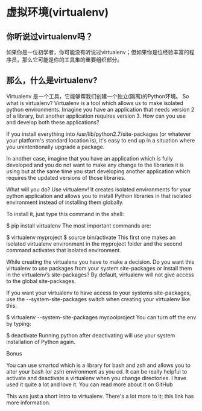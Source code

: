 # 虚拟环境(virtualenv)
## 你听说过virtualenv吗？
如果你是一位初学者，你可能没有听说过virtualenv；但如果你是位经验丰富的程序员，那么它可能是你的工具集的重要组织部分。

## 那么，什么是virtualenv?
Virtualenv 是一个工具，它能够帮我们创建一个独立(隔离)的Python环境。
So what is virtualenv? Virtualenv is a tool which allows us to make isolated python environments. Imagine you have an application that needs version 2 of a library, but another application requires version 3. How can you use and develop both these applications?

If you install everything into /usr/lib/python2.7/site-packages (or whatever your platform's standard location is), it's easy to end up in a situation where you unintentionally upgrade a package.

In another case, imagine that you have an application which is fully developed and you do not want to make any change to the libraries it is using but at the same time you start developing another application which requires the updated versions of those libraries.

What will you do? Use virtualenv! It creates isolated environments for your python application and allows you to install Python libraries in that isolated environment instead of installing them globally.

To install it, just type this command in the shell:

$ pip install virtualenv
The most important commands are:

$ virtualenv myproject
$ source bin/activate
This first one makes an isolated virtualenv environment in the myproject folder and the second command activates that isolated environment.

While creating the virtualenv you have to make a decision. Do you want this virtualenv to use packages from your system site-packages or install them in the virtualenv’s site-packages? By default, virtualenv will not give access to the global site-packages.

If you want your virtualenv to have access to your systems site-packages, use the --system-site-packages switch when creating your virtualenv like this:

$ virtualenv --system-site-packages mycoolproject
You can turn off the env by typing:

$ deactivate
Running python after deactivating will use your system installation of Python again.

Bonus

You can use smartcd which is a library for bash and zsh and allows you to alter your bash (or zsh) environment as you cd. It can be really helpful to activate and deactivate a virtualenv when you change directories. I have used it quite a lot and love it. You can read more about it on GitHub

This was just a short intro to virtualenv. There's a lot more to it; this link has more information.
